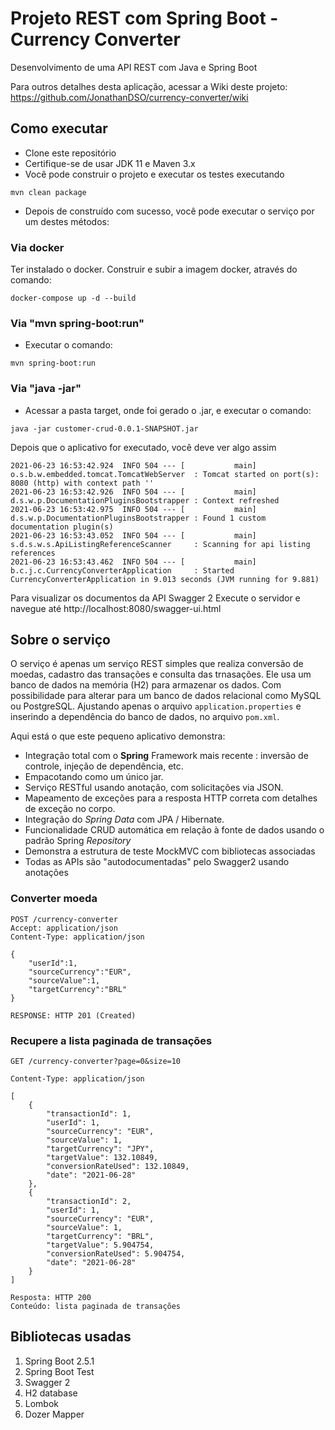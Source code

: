 # Projeto REST com Spring Boot - Currency Converter

Desenvolvimento de uma API REST com Java e Spring Boot

Para outros detalhes desta aplicação, acessar a Wiki deste projeto:
https://github.com/JonathanDSO/currency-converter/wiki


## Como executar
- Clone este repositório
- Certifique-se de usar JDK 11 e Maven 3.x
- Você pode construir o projeto e executar os testes executando 
```
mvn clean package 
```
- Depois de construído com sucesso, você pode executar o serviço por um destes métodos:

### Via docker
Ter instalado o docker.
Construir e subir a imagem docker, através do comando:
```
docker-compose up -d --build
```

### Via "mvn spring-boot:run"
- Executar o comando:
```
mvn spring-boot:run
```

### Via "java -jar" 
- Acessar a pasta target, onde foi gerado o .jar, e executar o comando:
```
java -jar customer-crud-0.0.1-SNAPSHOT.jar
```

Depois que o aplicativo for executado, você deve ver algo assim

```
2021-06-23 16:53:42.924  INFO 504 --- [           main] o.s.b.w.embedded.tomcat.TomcatWebServer  : Tomcat started on port(s): 8080 (http) with context path ''
2021-06-23 16:53:42.926  INFO 504 --- [           main] d.s.w.p.DocumentationPluginsBootstrapper : Context refreshed
2021-06-23 16:53:42.975  INFO 504 --- [           main] d.s.w.p.DocumentationPluginsBootstrapper : Found 1 custom documentation plugin(s)
2021-06-23 16:53:43.052  INFO 504 --- [           main] s.d.s.w.s.ApiListingReferenceScanner     : Scanning for api listing references
2021-06-23 16:53:43.462  INFO 504 --- [           main] b.c.j.c.CurrencyConverterApplication     : Started CurrencyConverterApplication in 9.013 seconds (JVM running for 9.881)
```

Para visualizar os documentos da API Swagger 2
Execute o servidor e navegue até http://localhost:8080/swagger-ui.html

## Sobre o serviço

O serviço é apenas um serviço REST simples que realiza conversão de moedas, cadastro das transações e consulta das trnasações. Ele usa um banco de dados na memória (H2) para armazenar os dados. Com possibilidade para alterar para um banco de dados relacional como MySQL ou PostgreSQL. Ajustando apenas o arquivo `application.properties` e inserindo a dependência do banco de dados, no arquivo  `pom.xml`.

Aqui está o que este pequeno aplicativo demonstra:

-   Integração total com o **Spring** Framework mais recente : inversão de controle, injeção de dependência, etc.
-   Empacotando como um único jar. 
-   Serviço RESTful usando anotação, com solicitações via JSON.
-   Mapeamento de exceções para a resposta HTTP correta com detalhes de exceção no corpo.
-   Integração do _Spring Data_ com JPA / Hibernate.
-   Funcionalidade CRUD automática em relação à fonte de dados usando o padrão Spring _Repository_
-   Demonstra a estrutura de teste MockMVC com bibliotecas associadas
-   Todas as APIs são "autodocumentadas" pelo Swagger2 usando anotações

### Converter moeda

```
POST /currency-converter
Accept: application/json
Content-Type: application/json

{
	"userId":1,
	"sourceCurrency":"EUR",
	"sourceValue":1,
	"targetCurrency":"BRL"
}

RESPONSE: HTTP 201 (Created)
```

### Recupere a lista paginada de transações

```
GET /currency-converter?page=0&size=10

Content-Type: application/json

[
    {
        "transactionId": 1,
        "userId": 1,
        "sourceCurrency": "EUR",
        "sourceValue": 1,
        "targetCurrency": "JPY",
        "targetValue": 132.10849,
        "conversionRateUsed": 132.10849,
        "date": "2021-06-28"
    },
    {
        "transactionId": 2,
        "userId": 1,
        "sourceCurrency": "EUR",
        "sourceValue": 1,
        "targetCurrency": "BRL",
        "targetValue": 5.904754,
        "conversionRateUsed": 5.904754,
        "date": "2021-06-28"
    }
]

Resposta: HTTP 200
Conteúdo: lista paginada de transações
```

## Bibliotecas usadas

 1. Spring Boot 2.5.1 
 2. Spring Boot Test
 3. Swagger 2 
 4. H2 database
 5. Lombok
 6. Dozer Mapper
